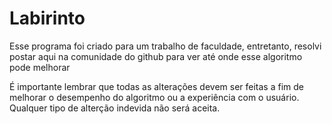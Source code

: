 # Labirinto
Esse programa foi criado para um trabalho de faculdade, entretanto, resolvi postar aqui na comunidade do github para ver até onde esse algoritmo pode melhorar


É importante lembrar que todas as alterações devem ser feitas a fim de melhorar o desempenho do algoritmo ou a experiência com o usuário. Qualquer tipo de alterção indevida não será aceita.


